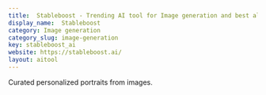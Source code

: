 ```yaml
---
title:  Stableboost - Trending AI tool for Image generation and best alternatives
display_name:  Stableboost
category: Image generation
category_slug: image-generation
key: stableboost_ai
website: https://stableboost.ai/
layout: aitool
---
```


Curated personalized portraits from images.
